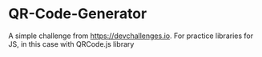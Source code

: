 # QR-Code-Generator
A simple challenge from https://devchallenges.io.
For practice libraries for JS, in this case with QRCode.js library

